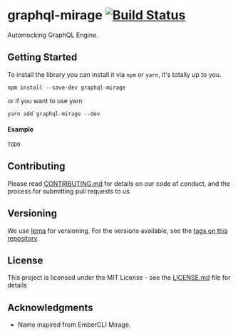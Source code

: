 # graphql-mirage [![Build Status](https://travis-ci.org/lola-tech/graphql-mirage.svg?branch=master)](https://travis-ci.org/lola-tech/graphql-mirage)

Automocking GraphQL Engine.

## Getting Started

To install the library you can install it via `npm` or `yarn`, it's totally up to you.

```
npm install --save-dev graphql-mirage
```

or if you want to use yarn

```
yarn add graphql-mirage --dev
```

#### Example

```
TODO
```

## Contributing

Please read [CONTRIBUTING.md](https://github.com/lola-tech/graphql-mirage/CONTRIBUTING.md) for details on our code of conduct, and the process for submitting pull requests to us.

## Versioning

We use [lerna](https://lerna.js.org/) for versioning. For the versions available, see the [tags on this repository](https://github.com/lola-tech/graphql-mirage/tags).

## License

This project is licensed under the MIT License - see the [LICENSE.md](LICENSE.md) file for details

## Acknowledgments

- Name inspired from EmberCLI Mirage.
